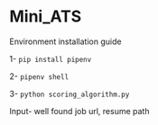 # Mini_ATS
Environment installation guide 

1- `pip install pipenv`

2- `pipenv shell`

3- `python scoring_algorithm.py`

Input- well found job url, resume path

